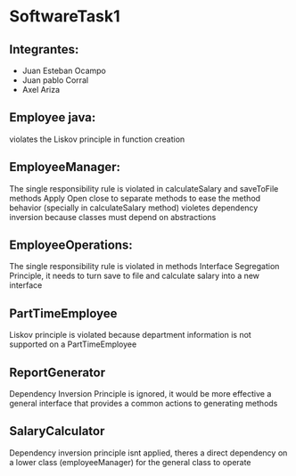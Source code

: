 # SoftwareTask1

## Integrantes:
- Juan Esteban Ocampo
- Juan pablo Corral
- Axel Ariza

## Employee java:
violates the Liskov principle in function creation
## EmployeeManager:
The single responsibility rule is violated in calculateSalary and saveToFile methods
Apply Open close to separate methods to ease the method behavior (specially in calculateSalary method)
violetes dependency inversion because classes must depend on abstractions
## EmployeeOperations:
The single responsibility rule is violated in methods
Interface Segregation Principle, it needs to turn save to file and calculate salary into a new interface
## PartTimeEmployee
Liskov principle is violated because department information is not supported on a PartTimeEmployee
## ReportGenerator
Dependency Inversion Principle is ignored, it would be more effective a general interface that provides a common actions to generating methods
## SalaryCalculator
Dependency inversion principle isnt applied, theres a direct dependency on a lower class (employeeManager) for the general class to operate


